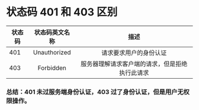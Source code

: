 # 状态码 401 和 403 区别

| 状态码 | 状态码英文名称 |                      描述                      |
| ------ | :------------: | :--------------------------------------------: |
| 401    |  Unauthorized  |             请求要求用户的身份认证             |
| 403    |   Forbidden    | 服务器理解请求客户端的请求，但是拒绝执行此请求 |

<h3>总结：401 未过服务端身份认证，403 过了身份认证，但是用户无权限操作。</h3>
